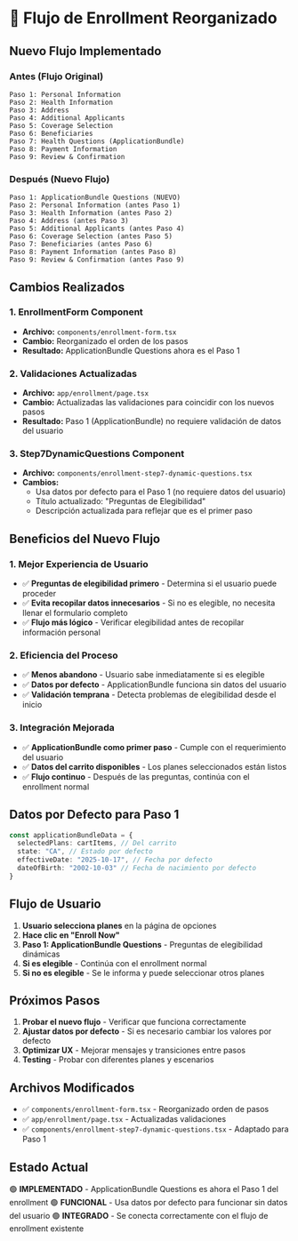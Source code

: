 # 🔄 **Flujo de Enrollment Reorganizado**

## **Nuevo Flujo Implementado**

### **Antes (Flujo Original)**
```
Paso 1: Personal Information
Paso 2: Health Information  
Paso 3: Address
Paso 4: Additional Applicants
Paso 5: Coverage Selection
Paso 6: Beneficiaries
Paso 7: Health Questions (ApplicationBundle)
Paso 8: Payment Information
Paso 9: Review & Confirmation
```

### **Después (Nuevo Flujo)**
```
Paso 1: ApplicationBundle Questions (NUEVO)
Paso 2: Personal Information (antes Paso 1)
Paso 3: Health Information (antes Paso 2)
Paso 4: Address (antes Paso 3)
Paso 5: Additional Applicants (antes Paso 4)
Paso 6: Coverage Selection (antes Paso 5)
Paso 7: Beneficiaries (antes Paso 6)
Paso 8: Payment Information (antes Paso 8)
Paso 9: Review & Confirmation (antes Paso 9)
```

## **Cambios Realizados**

### **1. EnrollmentForm Component**
- **Archivo:** `components/enrollment-form.tsx`
- **Cambio:** Reorganizado el orden de los pasos
- **Resultado:** ApplicationBundle Questions ahora es el Paso 1

### **2. Validaciones Actualizadas**
- **Archivo:** `app/enrollment/page.tsx`
- **Cambio:** Actualizadas las validaciones para coincidir con los nuevos pasos
- **Resultado:** Paso 1 (ApplicationBundle) no requiere validación de datos del usuario

### **3. Step7DynamicQuestions Component**
- **Archivo:** `components/enrollment-step7-dynamic-questions.tsx`
- **Cambios:**
  - Usa datos por defecto para el Paso 1 (no requiere datos del usuario)
  - Título actualizado: "Preguntas de Elegibilidad"
  - Descripción actualizada para reflejar que es el primer paso

## **Beneficios del Nuevo Flujo**

### **1. Mejor Experiencia de Usuario**
- ✅ **Preguntas de elegibilidad primero** - Determina si el usuario puede proceder
- ✅ **Evita recopilar datos innecesarios** - Si no es elegible, no necesita llenar el formulario completo
- ✅ **Flujo más lógico** - Verificar elegibilidad antes de recopilar información personal

### **2. Eficiencia del Proceso**
- ✅ **Menos abandono** - Usuario sabe inmediatamente si es elegible
- ✅ **Datos por defecto** - ApplicationBundle funciona sin datos del usuario
- ✅ **Validación temprana** - Detecta problemas de elegibilidad desde el inicio

### **3. Integración Mejorada**
- ✅ **ApplicationBundle como primer paso** - Cumple con el requerimiento del usuario
- ✅ **Datos del carrito disponibles** - Los planes seleccionados están listos
- ✅ **Flujo continuo** - Después de las preguntas, continúa con el enrollment normal

## **Datos por Defecto para Paso 1**

```typescript
const applicationBundleData = {
  selectedPlans: cartItems, // Del carrito
  state: "CA", // Estado por defecto
  effectiveDate: "2025-10-17", // Fecha por defecto
  dateOfBirth: "2002-10-03" // Fecha de nacimiento por defecto
}
```

## **Flujo de Usuario**

1. **Usuario selecciona planes** en la página de opciones
2. **Hace clic en "Enroll Now"** 
3. **Paso 1: ApplicationBundle Questions** - Preguntas de elegibilidad dinámicas
4. **Si es elegible** - Continúa con el enrollment normal
5. **Si no es elegible** - Se le informa y puede seleccionar otros planes

## **Próximos Pasos**

1. **Probar el nuevo flujo** - Verificar que funciona correctamente
2. **Ajustar datos por defecto** - Si es necesario cambiar los valores por defecto
3. **Optimizar UX** - Mejorar mensajes y transiciones entre pasos
4. **Testing** - Probar con diferentes planes y escenarios

## **Archivos Modificados**

- ✅ `components/enrollment-form.tsx` - Reorganizado orden de pasos
- ✅ `app/enrollment/page.tsx` - Actualizadas validaciones
- ✅ `components/enrollment-step7-dynamic-questions.tsx` - Adaptado para Paso 1

## **Estado Actual**

🟢 **IMPLEMENTADO** - ApplicationBundle Questions es ahora el Paso 1 del enrollment
🟢 **FUNCIONAL** - Usa datos por defecto para funcionar sin datos del usuario
🟢 **INTEGRADO** - Se conecta correctamente con el flujo de enrollment existente
